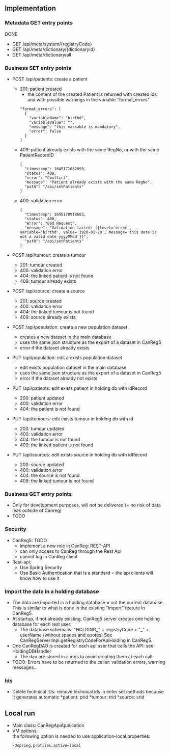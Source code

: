## Implementation
### Metadata GET entry points
DONE  
- GET /api/meta/system/{registryCode}
- GET /api/meta/dictionary/{dictionaryId}
- GET /api/meta/dictionary/all

### Business SET entry points
- POST /api/patients: create a patient 
  - 201: patient created
    - the content of the created Patient is returned with created ids and with possible warnings in the variable "format_errors"
    ```
    "format_errors": [
      {
        "variableName": "birthd",
        "variableValue": "",
        "message": "this variable is mandatory",
        "error": false
      }
    ]
    ```
  - 409: patient already exists with the same RegNo, or with the same PatientRecordID
    ```
    {
      "timestamp": 1645171082093,
      "status": 409,
      "error": "Conflict",
      "message": "Patient already exists with the same RegNo",
      "path": "/api/setPatients"
    }    
    ```
  - 400: validation error
    ```
    {
      "timestamp": 1645170918683,
      "status": 400,
      "error": "Bad Request",
      "message": "Validation failed: [{level='error', variable='birthd', value='1920-01-20', message='this date is not a valid date yyyyMMdd'}]",
      "path": "/api/setPatients"
    }    
    ```
- POST /api/tumour: create a tumour 
  - 201: tumour created
  - 400: validation error
  - 404: the linked patient is not found
  - 409: tumour already exists
- POST /api/source: create a source
  - 201: source created
  - 400: validation error
  - 404: the linked tumour is not found
  - 409: source already exists
- POST /api/population: create a new population dataset
  - creates a new dataset in the main database
  - uses the same json structure as the export of a dataset in CanReg5
  - error if the dataset already exists
- PUT /api/population: edit a exists population dataset
  - edit exists population dataset in the main database
  - uses the same json structure as the export of a dataset in CanReg5
  - error if the dataset already not exists

- PUT /api/patients: edit exists patient in holding db with idRecord 
  - 200: patient updated
  - 400: validation error
  - 404: the patient is not found
- PUT /api/tumours: edit exists tumour in holding db with id
  - 200: tumour updated
  - 400: validation error
  - 404: the tumour is not found
  - 409: the linked patient is not found

- PUT /api/sources: edit exists source in holding db with idRecord
  - 200: source updated
  - 400: validation error
  - 404: the source is not found
  - 409: the linked tumour is not found


### Business GET entry points
- Only for development purposes, will not be delivered (= no risk of data leak outside of Canreg)
- TODO

### Security
- CanReg5: TODO 
  - implement a new role in CanReg: REST-API
  - can only access to CanReg through the Rest Api
  - cannot log in CanReg client
- Rest-api:
  - Use Spring Security
  - Use Basic Authentication that is a standard = the api clients will know how to use it 

### Import the data in a holding database
- The data are imported in a holding database = not the current database.   
  This is similar to what is done in the existing "import" feature in CanReg5.
- At startup, if not already existing, CanReg5 server creates one holding database for each rest user. 
  - The database schema is: "HOLDING_" + registryCode + "_" + userName (without spaces and quotes) 
    See CanRegServerImpl.getRegistryCodeForApiHolding in CanReg5.
- One CanRegDAO is created for each api user that calls the API: see HoldingDBHandler
  - The dao are stored in a mps to avoid creating them at each call. 
- TODO: Errors have to be returned to the caller: validation errors, warning messages...

### Ids
- Delete technical IDs: remove technical ids in enter set methods because it generates automatic
  *patient: prid
  *tumour: trid
  *source: srid



## Local run
- Main class: CanRegApiApplication
- VM options:  
  the following option is needed to use application-local.properties:
  ```
  -Dspring.profiles.active=local
  ```
